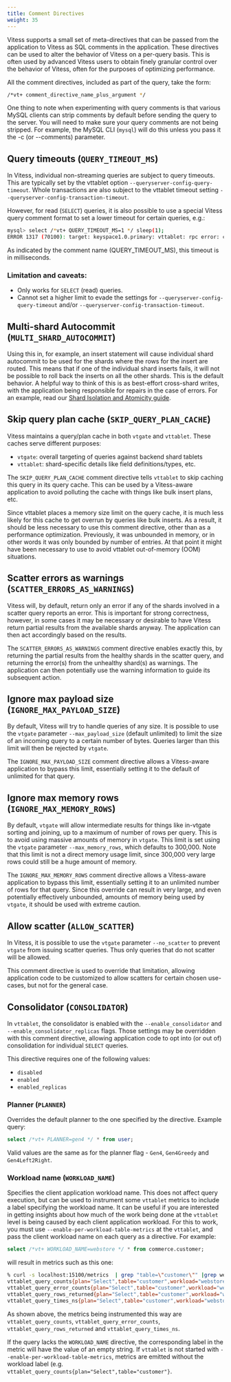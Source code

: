 ```yaml
---
title: Comment Directives
weight: 35
---
```


Vitess supports a small set of meta-directives that can be passed from the application to Vitess as SQL comments in the application. These directives can be used to alter the behavior of Vitess on a per-query basis. This is often used by advanced Vitess users to obtain finely granular control over the behavior of Vitess, often for the purposes of optimizing performance.

All the comment directives, included as part of the query, take the form:

```sh
/*vt+ comment_directive_name_plus_argument */
```

One thing to note when experimenting with query comments is that various MySQL clients can strip comments by default before sending the query to the server. You will need to make sure your query comments are not being stripped. For example, the MySQL CLI (`mysql`) will do this unless you pass it the -c (or --comments) parameter.

## Query timeouts (`QUERY_TIMEOUT_MS`)

In Vitess, individual non-streaming queries are subject to query timeouts. This are typically set by the vttablet option `--queryserver-config-query-timeout`. Whole transactions are also subject to the vttablet timeout setting `--queryserver-config-transaction-timeout`.

However, for read (`SELECT`) queries, it is also possible to use a special Vitess query comment format to set a lower timeout for certain queries, e.g.:

```sh
mysql> select /*vt+ QUERY_TIMEOUT_MS=1 */ sleep(1);
ERROR 1317 (70100): target: keyspace1.0.primary: vttablet: rpc error: code = DeadlineExceeded desc = context deadline exceeded
```

As indicated by the comment name (QUERY_TIMEOUT_MS), this timeout is in milliseconds.

### Limitation and caveats:

- Only works for `SELECT` (read) queries.
- Cannot set a higher limit to evade the settings for `--queryserver-config-query-timeout` and/or `--queryserver-config-transaction-timeout`.

## Multi-shard Autocommit (`MULTI_SHARD_AUTOCOMMIT`)

Using this in, for example, an insert statement will cause individual shard autocommit to be used for the shards where the rows for the insert are routed. This means that if one of the individual shard inserts fails, it will not be possible to roll back the inserts on all the other shards. This is the default behavior. A helpful way to think of this is as best-effort cross-shard writes, with the application being responsible for repairs in the case of errors. For an example, read our [Shard Isolation and Atomicity guide](../../configuration-advanced/shard-isolation-atomicity/#method-1--the-naive-way).

## Skip query plan cache (`SKIP_QUERY_PLAN_CACHE`)

Vitess maintains a query/plan cache in both `vtgate` and `vttablet`. These caches serve different purposes:

- `vtgate`: overall targeting of queries against backend shard tablets
- `vttablet`: shard-specific details like field definitions/types, etc.

The `SKIP_QUERY_PLAN_CACHE` comment directive tells `vttablet` to skip caching this query in its query cache. This can be used by a Vitess-aware application to avoid polluting the cache with things like bulk insert plans, etc.

Since vttablet places a memory size limit on the query cache, it is much less likely for this cache to get overrun by queries like bulk inserts. As a result, it should be less necessary to use this comment directive, other than as a performance optimization.  Previously, it was unbounded in memory, or in other words it was only bounded by number of entries. At that point it might have been necessary to use to avoid vttablet out-of-memory (OOM) situations.

## Scatter errors as warnings (`SCATTER_ERRORS_AS_WARNINGS`)

Vitess will, by default, return only an error if any of the shards involved in a scatter query reports an error. This is important for strong correctness, however, in some cases it may be necessary or desirable to have Vitess return partial results from the available shards anyway. The application can then act accordingly based on the results.

The `SCATTER_ERRORS_AS_WARNINGS` comment directive enables exactly this, by returning the partial results from the healthy shards in the scatter query, and returning the error(s) from the unhealthy shard(s) as warnings. The application can then potentially use the warning information to guide its subsequent action.

## Ignore max payload size (`IGNORE_MAX_PAYLOAD_SIZE`)

By default, Vitess will try to handle queries of any size. It is possible to use the `vtgate` parameter `--max_payload_size` (default unlimited) to limit the size of an incoming query to a certain number of bytes. Queries larger than this limit will then be rejected by `vtgate`.

The `IGNORE_MAX_PAYLOAD_SIZE` comment directive allows a Vitess-aware application to bypass this limit, essentially setting it to the default of unlimited for that query.

## Ignore max memory rows (`IGNORE_MAX_MEMORY_ROWS`)

By default, `vtgate` will allow intermediate results for things like in-vtgate sorting and joining, up to a maximum of number of rows per query. This is to avoid using massive amounts of memory in `vtgate`. This limit is set using the `vtgate` parameter `--max_memory_rows`, which defaults to 300,000. Note that this limit is not a direct memory usage limit, since 300,000 very large rows could still be a huge amount of memory.

The `IGNORE_MAX_MEMORY_ROWS` comment directive allows a Vitess-aware application to bypass this limit, essentially setting it to an unlimited number of rows for that query. Since this override can result in very large, and even potentially effectively unbounded, amounts of memory being used by `vtgate`, it should be used with extreme caution.

## Allow scatter (`ALLOW_SCATTER`)

In Vitess, it is possible to use the `vtgate` parameter `--no_scatter` to prevent `vtgate` from issuing scatter queries. Thus only queries that do not scatter will be allowed.

This comment directive is used to override that limitation, allowing application code to be customized to allow scatters for certain chosen use-cases, but not for the general case.

## Consolidator (`CONSOLIDATOR`)

In `vttablet`, the consolidator is enabled with the `--enable_consolidator` and `--enable_consolidator_replicas` flags. Those settings may be overridden with this comment directive, allowing application code to opt into (or out of) consolidation for individual `SELECT` queries.

This directive requires one of the following values:

 * `disabled`
 * `enabled`
 * `enabled_replicas`

### Planner (`PLANNER`)

Overrides the default planner to the one specified by the directive. Example query:

```sql
select /*vt+ PLANNER=gen4 */ * from user;
```

Valid values are the same as for the planner flag - `Gen4`, `Gen4Greedy` and `Gen4Left2Right`.

### Workload name (`WORKLOAD_NAME`)

Specifies the client application workload name. This does not affect query execution, but can be used to instrument
some `vttablet` metrics to include a label specifying the workload name. It can be useful if you are interested in
getting insights about how much of the work being done at the `vttablet` level is being caused by each client
application workload. For this to work, you must use  `--enable-per-workload-table-metrics` at the `vttablet`, and pass
the client workload name on each query as a directive. For example:

```sql
select /*vt+ WORKLOAD_NAME=webstore */ * from commerce.customer;
```

will result in metrics such as this one:

```bash
% curl -s localhost:15100/metrics  | grep "table=\"customer\"" |grep webstore
vttablet_query_counts{plan="Select",table="customer",workload="webstore"} 1
vttablet_query_error_counts{plan="Select",table="customer",workload="webstore"} 0
vttablet_query_rows_returned{plan="Select",table="customer",workload="webstore"} 0
vttablet_query_times_ns{plan="Select",table="customer",workload="webstore"} 602557
```

As shown above, the metrics being instrumented this way are `vttablet_query_counts`, `vttablet_query_error_counts`,
`vttablet_query_rows_returned` and `vttablet_query_times_ns`.

If the query lacks the `WORKLOAD_NAME` directive, the corresponding label in the metric will have the value of an empty
string. If `vttablet` is not started with `--enable-per-workload-table-metrics`, metrics are emitted without the
workload label (e.g. `vttablet_query_counts{plan="Select",table="customer"}`.
